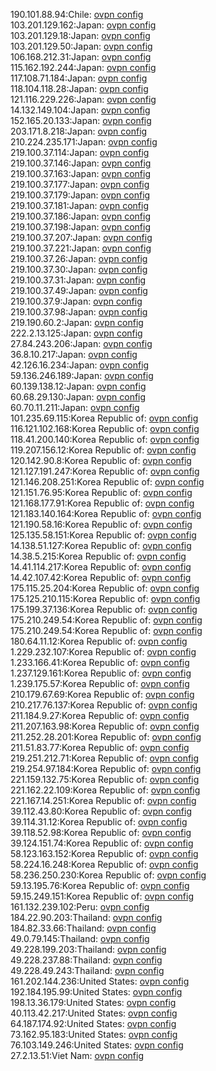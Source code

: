 190.101.88.94:Chile: [ovpn config](vpn/190_101_88_94.ovpn)  
103.201.129.162:Japan: [ovpn config](vpn/103_201_129_162.ovpn)  
103.201.129.18:Japan: [ovpn config](vpn/103_201_129_18.ovpn)  
103.201.129.50:Japan: [ovpn config](vpn/103_201_129_50.ovpn)  
106.168.212.31:Japan: [ovpn config](vpn/106_168_212_31.ovpn)  
115.162.192.244:Japan: [ovpn config](vpn/115_162_192_244.ovpn)  
117.108.71.184:Japan: [ovpn config](vpn/117_108_71_184.ovpn)  
118.104.118.28:Japan: [ovpn config](vpn/118_104_118_28.ovpn)  
121.116.229.226:Japan: [ovpn config](vpn/121_116_229_226.ovpn)  
14.132.149.104:Japan: [ovpn config](vpn/14_132_149_104.ovpn)  
152.165.20.133:Japan: [ovpn config](vpn/152_165_20_133.ovpn)  
203.171.8.218:Japan: [ovpn config](vpn/203_171_8_218.ovpn)  
210.224.235.171:Japan: [ovpn config](vpn/210_224_235_171.ovpn)  
219.100.37.114:Japan: [ovpn config](vpn/219_100_37_114.ovpn)  
219.100.37.146:Japan: [ovpn config](vpn/219_100_37_146.ovpn)  
219.100.37.163:Japan: [ovpn config](vpn/219_100_37_163.ovpn)  
219.100.37.177:Japan: [ovpn config](vpn/219_100_37_177.ovpn)  
219.100.37.179:Japan: [ovpn config](vpn/219_100_37_179.ovpn)  
219.100.37.181:Japan: [ovpn config](vpn/219_100_37_181.ovpn)  
219.100.37.186:Japan: [ovpn config](vpn/219_100_37_186.ovpn)  
219.100.37.198:Japan: [ovpn config](vpn/219_100_37_198.ovpn)  
219.100.37.207:Japan: [ovpn config](vpn/219_100_37_207.ovpn)  
219.100.37.221:Japan: [ovpn config](vpn/219_100_37_221.ovpn)  
219.100.37.26:Japan: [ovpn config](vpn/219_100_37_26.ovpn)  
219.100.37.30:Japan: [ovpn config](vpn/219_100_37_30.ovpn)  
219.100.37.31:Japan: [ovpn config](vpn/219_100_37_31.ovpn)  
219.100.37.49:Japan: [ovpn config](vpn/219_100_37_49.ovpn)  
219.100.37.9:Japan: [ovpn config](vpn/219_100_37_9.ovpn)  
219.100.37.98:Japan: [ovpn config](vpn/219_100_37_98.ovpn)  
219.190.60.2:Japan: [ovpn config](vpn/219_190_60_2.ovpn)  
222.2.13.125:Japan: [ovpn config](vpn/222_2_13_125.ovpn)  
27.84.243.206:Japan: [ovpn config](vpn/27_84_243_206.ovpn)  
36.8.10.217:Japan: [ovpn config](vpn/36_8_10_217.ovpn)  
42.126.16.234:Japan: [ovpn config](vpn/42_126_16_234.ovpn)  
59.136.246.189:Japan: [ovpn config](vpn/59_136_246_189.ovpn)  
60.139.138.12:Japan: [ovpn config](vpn/60_139_138_12.ovpn)  
60.68.29.130:Japan: [ovpn config](vpn/60_68_29_130.ovpn)  
60.70.11.211:Japan: [ovpn config](vpn/60_70_11_211.ovpn)  
101.235.69.115:Korea Republic of: [ovpn config](vpn/101_235_69_115.ovpn)  
116.121.102.168:Korea Republic of: [ovpn config](vpn/116_121_102_168.ovpn)  
118.41.200.140:Korea Republic of: [ovpn config](vpn/118_41_200_140.ovpn)  
119.207.156.12:Korea Republic of: [ovpn config](vpn/119_207_156_12.ovpn)  
120.142.90.8:Korea Republic of: [ovpn config](vpn/120_142_90_8.ovpn)  
121.127.191.247:Korea Republic of: [ovpn config](vpn/121_127_191_247.ovpn)  
121.146.208.251:Korea Republic of: [ovpn config](vpn/121_146_208_251.ovpn)  
121.151.76.95:Korea Republic of: [ovpn config](vpn/121_151_76_95.ovpn)  
121.168.177.91:Korea Republic of: [ovpn config](vpn/121_168_177_91.ovpn)  
121.183.140.164:Korea Republic of: [ovpn config](vpn/121_183_140_164.ovpn)  
121.190.58.16:Korea Republic of: [ovpn config](vpn/121_190_58_16.ovpn)  
125.135.58.151:Korea Republic of: [ovpn config](vpn/125_135_58_151.ovpn)  
14.138.51.127:Korea Republic of: [ovpn config](vpn/14_138_51_127.ovpn)  
14.38.5.215:Korea Republic of: [ovpn config](vpn/14_38_5_215.ovpn)  
14.41.114.217:Korea Republic of: [ovpn config](vpn/14_41_114_217.ovpn)  
14.42.107.42:Korea Republic of: [ovpn config](vpn/14_42_107_42.ovpn)  
175.115.25.204:Korea Republic of: [ovpn config](vpn/175_115_25_204.ovpn)  
175.125.210.115:Korea Republic of: [ovpn config](vpn/175_125_210_115.ovpn)  
175.199.37.136:Korea Republic of: [ovpn config](vpn/175_199_37_136.ovpn)  
175.210.249.54:Korea Republic of: [ovpn config](vpn/175_210_249_54.ovpn)  
175.210.249.54:Korea Republic of: [ovpn config](vpn/175_210_249_54.ovpn)  
180.64.11.12:Korea Republic of: [ovpn config](vpn/180_64_11_12.ovpn)  
1.229.232.107:Korea Republic of: [ovpn config](vpn/1_229_232_107.ovpn)  
1.233.166.41:Korea Republic of: [ovpn config](vpn/1_233_166_41.ovpn)  
1.237.129.161:Korea Republic of: [ovpn config](vpn/1_237_129_161.ovpn)  
1.239.175.57:Korea Republic of: [ovpn config](vpn/1_239_175_57.ovpn)  
210.179.67.69:Korea Republic of: [ovpn config](vpn/210_179_67_69.ovpn)  
210.217.76.137:Korea Republic of: [ovpn config](vpn/210_217_76_137.ovpn)  
211.184.9.27:Korea Republic of: [ovpn config](vpn/211_184_9_27.ovpn)  
211.207.163.98:Korea Republic of: [ovpn config](vpn/211_207_163_98.ovpn)  
211.252.28.201:Korea Republic of: [ovpn config](vpn/211_252_28_201.ovpn)  
211.51.83.77:Korea Republic of: [ovpn config](vpn/211_51_83_77.ovpn)  
219.251.212.71:Korea Republic of: [ovpn config](vpn/219_251_212_71.ovpn)  
219.254.97.184:Korea Republic of: [ovpn config](vpn/219_254_97_184.ovpn)  
221.159.132.75:Korea Republic of: [ovpn config](vpn/221_159_132_75.ovpn)  
221.162.22.109:Korea Republic of: [ovpn config](vpn/221_162_22_109.ovpn)  
221.167.14.251:Korea Republic of: [ovpn config](vpn/221_167_14_251.ovpn)  
39.112.43.80:Korea Republic of: [ovpn config](vpn/39_112_43_80.ovpn)  
39.114.31.12:Korea Republic of: [ovpn config](vpn/39_114_31_12.ovpn)  
39.118.52.98:Korea Republic of: [ovpn config](vpn/39_118_52_98.ovpn)  
39.124.151.74:Korea Republic of: [ovpn config](vpn/39_124_151_74.ovpn)  
58.123.163.152:Korea Republic of: [ovpn config](vpn/58_123_163_152.ovpn)  
58.224.16.248:Korea Republic of: [ovpn config](vpn/58_224_16_248.ovpn)  
58.236.250.230:Korea Republic of: [ovpn config](vpn/58_236_250_230.ovpn)  
59.13.195.76:Korea Republic of: [ovpn config](vpn/59_13_195_76.ovpn)  
59.15.249.151:Korea Republic of: [ovpn config](vpn/59_15_249_151.ovpn)  
161.132.239.102:Peru: [ovpn config](vpn/161_132_239_102.ovpn)  
184.22.90.203:Thailand: [ovpn config](vpn/184_22_90_203.ovpn)  
184.82.33.66:Thailand: [ovpn config](vpn/184_82_33_66.ovpn)  
49.0.79.145:Thailand: [ovpn config](vpn/49_0_79_145.ovpn)  
49.228.199.203:Thailand: [ovpn config](vpn/49_228_199_203.ovpn)  
49.228.237.88:Thailand: [ovpn config](vpn/49_228_237_88.ovpn)  
49.228.49.243:Thailand: [ovpn config](vpn/49_228_49_243.ovpn)  
161.202.144.236:United States: [ovpn config](vpn/161_202_144_236.ovpn)  
192.184.195.99:United States: [ovpn config](vpn/192_184_195_99.ovpn)  
198.13.36.179:United States: [ovpn config](vpn/198_13_36_179.ovpn)  
40.113.42.217:United States: [ovpn config](vpn/40_113_42_217.ovpn)  
64.187.174.92:United States: [ovpn config](vpn/64_187_174_92.ovpn)  
73.162.95.183:United States: [ovpn config](vpn/73_162_95_183.ovpn)  
76.103.149.246:United States: [ovpn config](vpn/76_103_149_246.ovpn)  
27.2.13.51:Viet Nam: [ovpn config](vpn/27_2_13_51.ovpn)  
